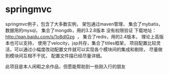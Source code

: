# springmvc
springmvc例子，包含了大多数实例，
架包通过maven管理，
集合了mybatis，数据用的mysql，
集合了mongdb，用的3.2.8版本 没有权限验证 下载地址：http://pan.baidu.com/s/1o8dIGzg  ，
集合了redis，用的2.4版本， 理论上高版本也可以支持，
使用了velocity，jsp共存，集合了titles框架，
项目配置比较灵活，可以通过小幅度改动配置文件就可以实现各个模块间的集成和剔除，
尽量做到模块间互相不干扰，
配置文件描已经尽量详细。






此项目是本人闲暇之余作品，但愿能帮助到一些刚入行的朋友
